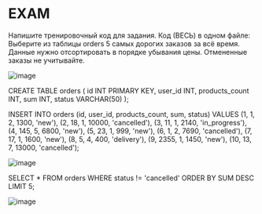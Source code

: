 
# EXAM

Напишите тренировочный код для задания. Код (ВЕСЬ) в одном файле: Выберите из таблицы orders 5 самых дорогих заказов за всё время. Данные нужно отсортировать в порядке убывания цены. Отмененные заказы не учитывайте.

![image](https://github.com/user-attachments/assets/c289a89b-8ab7-4803-b51d-b7eaeb7932f1)

CREATE TABLE orders (
 id INT PRIMARY KEY,
 user_id INT,
 products_count INT,
 sum INT,
 status VARCHAR(50)
);

INSERT INTO orders (id, user_id, products_count, sum, status) VALUES
(1, 1, 2, 1300, 'new'),
(2, 18, 1, 10000, 'cancelled'),
(3, 11, 1, 2140, 'in_progress'),
(4, 145, 5, 6800, 'new'),
(5, 23, 1, 999, 'new'),
(6, 1, 2, 7690, 'cancelled'),
(7, 17, 1, 1600, 'new'),
(8, 5, 4, 400, 'delivery'),
(9, 2355, 1, 1450, 'new'),
(10, 13, 7, 13000, 'cancelled');

![image](https://github.com/user-attachments/assets/40f08e34-3291-448a-98d2-7e740d6e6307)

SELECT *
FROM orders
WHERE status != 'cancelled'
ORDER BY SUM DESC
LIMIT 5;

![image](https://github.com/user-attachments/assets/6a78af84-4d50-4de0-8f86-8825bd305de2)


